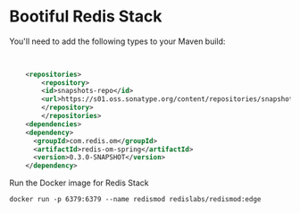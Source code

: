 # Bootiful Redis Stack

You'll need to add the following types to your Maven build: 

```xml 
    
    
    <repositories>
        <repository>
        <id>snapshots-repo</id>
        <url>https://s01.oss.sonatype.org/content/repositories/snapshots/</url>
        </repository>
        </repositories>
    <dependencies>
    <dependency>
      <groupId>com.redis.om</groupId>
      <artifactId>redis-om-spring</artifactId>
      <version>0.3.0-SNAPSHOT</version>
    </dependency>
```

Run the Docker image for Redis Stack 



```shell 
docker run -p 6379:6379 --name redismod redislabs/redismod:edge
```